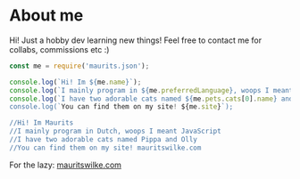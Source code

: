 # About me

Hi! Just a hobby dev learning new things!
Feel free to contact me for collabs, commissions etc :)


```javascript
const me = require('maurits.json');

console.log(`Hi! Im ${me.name}`);
console.log(`I mainly program in ${me.preferredLanguage}, woops I meant ${me.preferredProgrammingLanguage}`); 
console.log(`I have two adorable cats named ${me.pets.cats[0].name} and ${me.pets.cats[1].name`);
console.log(`You can find them on my site! ${me.site}`);

//Hi! Im Maurits
//I mainly program in Dutch, woops I meant JavaScript
//I have two adorable cats named Pippa and Olly
//You can find them on my site! mauritswilke.com

```
For the lazy: [mauritswilke.com](http://www.mauritswilke.com)
